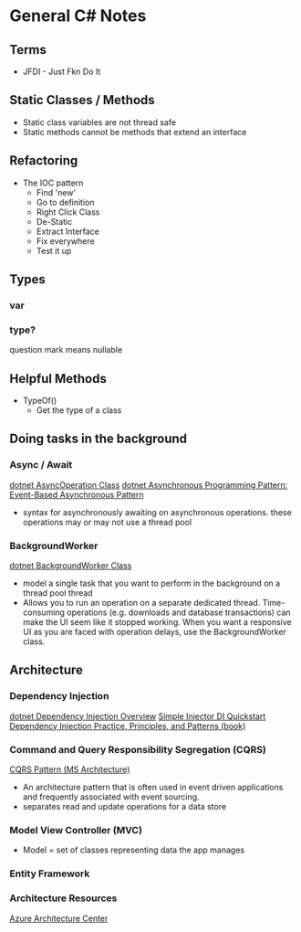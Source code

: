 # General C\# Notes #

## Terms ##

- JFDI - Just Fkn Do It
  
## Static Classes / Methods ##

- Static class variables are not thread safe
- Static methods cannot be methods that extend an interface

## Refactoring ##

- The IOC pattern
  - Find 'new'
  - Go to definition
  - Right Click Class
  - De-Static
  - Extract Interface
  - Fix everywhere
  - Test it up

## Types ##

### var ###

### type? ###

question mark means nullable

## Helpful Methods ##

- TypeOf()
  - Get the type of a class

## Doing tasks in the background ##

### Async / Await ###

[dotnet AsyncOperation Class](https://docs.microsoft.com/en-us/dotnet/api/system.componentmodel.asyncoperation?view=net-6.0)
[dotnet Asynchronous Programming Pattern: Event-Based Asynchronous Pattern](https://docs.microsoft.com/en-us/dotnet/standard/asynchronous-programming-patterns/event-based-asynchronous-pattern-overview)

- syntax for asynchronously awaiting on asynchronous operations. these operations may or may not use a thread pool

### BackgroundWorker ###

[dotnet BackgroundWorker Class](https://docs.microsoft.com/en-us/dotnet/api/system.componentmodel.backgroundworker?view=net-6.0)

- model a single task that you want to perform in the background on a thread pool thread
- Allows you to run an operation on a separate dedicated thread. Time-consuming operations (e.g. downloads and database transactions) can make the UI
seem like it stopped working. When you want a responsive UI as you are faced with operation delays, use the BackgroundWorker class.

## Architecture ##

### Dependency Injection ###

[dotnet Dependency Injection Overview](https://docs.microsoft.com/en-us/dotnet/core/extensions/dependency-injection)
[Simple Injector DI Quickstart](https://docs.simpleinjector.org/en/latest/quickstart.html#a-quick-example)
[Dependency Injection Practice, Principles, and Patterns (book)](https://www.manning.com/books/dependency-injection-principles-practices-patterns?utm_source=DNJ&utm_medium=affiliate&utm_campaign=book_seemann2_dependency_3_4_19&a_aid=DNJ&a_bid=844515ef)

### Command and Query Responsibility Segregation (CQRS) ###

[CQRS Pattern (MS Architecture)](https://docs.microsoft.com/en-us/azure/architecture/patterns/cqrs#:~:text=CQRS%20stands%20for%20Command%20and,operations%20for%20a%20data%20store.)

- An architecture pattern that is often used in event driven applications and frequently associated with event sourcing.
- separates read and update operations for a data store

### Model View Controller (MVC) ###

- Model = set of classes representing data the app manages

### Entity Framework ###

### Architecture Resources ###

[Azure Architecture Center](https://docs.microsoft.com/en-us/azure/architecture/)